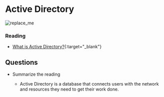 # Active Directory

![replace_me](https://codeworks.blob.core.windows.net/public/assets/img/illustrations/placeholder.svg)

### Reading

- [What is Active Directory?](https://www.cyberark.com/what-is/active-directory/){:target="_blank"}


## Questions
- Summarize the reading

  - Active Directory is a database that connects users with the network and resources they need to get their work done.